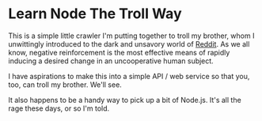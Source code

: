 # Learn Node The Troll Way

This is a simple little crawler I'm putting together to troll my brother, whom I unwittingly introduced to the dark and unsavory world of [Reddit](http://www.reddit.com).  As we all know, negative reinforcement is the most effective means of rapidly inducing a desired change in an uncooperative human subject.

I have aspirations to make this into a simple API / web service so that you, too, can troll my brother.  We'll see.

It also happens to be a handy way to pick up a bit of Node.js.  It's all the rage these days, or so I'm told.